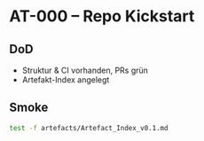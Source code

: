 # AT-000 – Repo Kickstart

## DoD

- Struktur & CI vorhanden, PRs grün  
- Artefakt-Index angelegt  

## Smoke

```bash
test -f artefacts/Artefact_Index_v0.1.md
